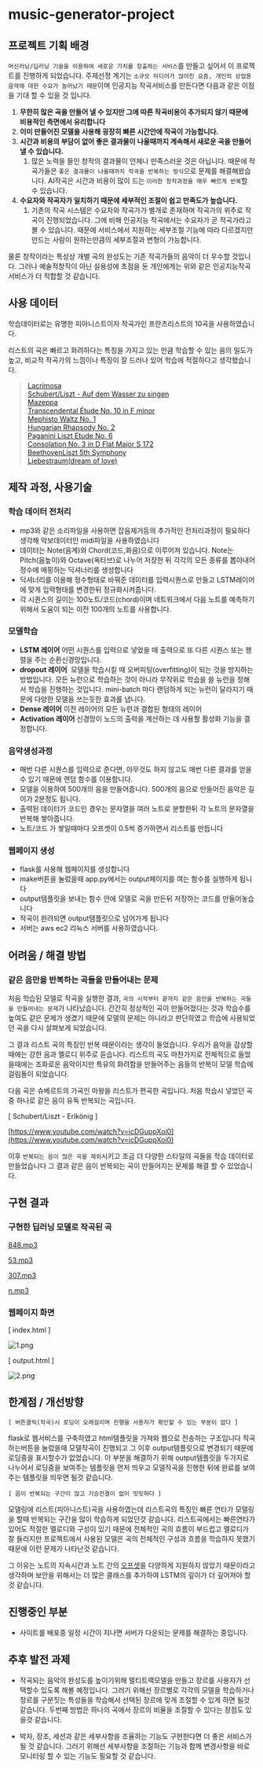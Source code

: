 # music-generator-project
## 프로젝트 기획 배경

`머신러닝/딥러닝 기술을 이용하여 새로운 가치를 창출하는 서비스`를 만들고 싶어서 이 프로젝트를 진행하게 되었습니다. 주제선정 계기는 `소규모 미디어가 많아진 요즘, 개인의 상업용 음악에 대한 수요가 늘어났기 때문`이며 인공지능 작곡서비스를 만든다면 다음과 같은 이점을 기대 할 수 있을 것 입니다.

1. **무한히 많은 곡을 만들어 낼 수 있지만 그에 따른 작곡비용이 추가되지 않기 때문에 비용적인 측면에서 유리합니다**
2. **이미 만들어진 모델을 사용해 굉장히 빠른 시간안에 작곡이 가능합니다.**
3. **시간과 비용의 부담이 없어 좋은 결과물이 나올때까지 계속해서 새로운 곡을 만들어 낼 수 있습니다.**
    1. 많은 노력을 들인 창작의 결과물이 언제나 만족스러운 것은 아닙니다. 때문에 작곡가들은 `좋은 결과물이 나올때까지 작곡을 반복하는 방식`으로 문제를 해결해왔습니다. AI작곡은 시간과 비용이 많이 드는 `이러한 창작과정을 매우 빠르게 반복`할 수 있습니다. 
4. **수요자와 작곡자가 일치하기 때문에 세부적인 조절이 쉽고 만족도가 높습니다.**
    1. 기존의 작곡 시스템은 수요자와 작곡가가 별개로 존재하며 작곡가의 위주로 작곡이 진행되었습니다. 그에 비해 인공지능 작곡에서는 수요자가 곧 작곡가라고 볼 수 있습니다. 때문에 서비스에서 지원하는 세부조절 기능에 따라 다르겠지만 만드는 사람이 원하는만큼의 세부조절과 변형이 가능합니다.

물론 창작이라는 특성상 개별 곡의 완성도는 기존 작곡가들의 음악이 더 우수할 것입니다. 그러나 예술적창작이 아닌 실용성에 초점을 둔 개인에게는 위와 같은 인공지능작곡 서비스가 더 적합할 것 같습니다.

## 사용 데이터

학습데이터로는 유명한 피아니스트이자 작곡가인 프란츠리스트의 10곡을 사용하였습니다. 

리스트의 곡은 빠르고 화려하다는 특징을 가지고 있는 만큼 학습할 수 있는 음의 밀도가 높고, 비교적 작곡가의 느낌이나 특징이 잘 드러나 있어 학습에 적절하다고 생각했습니다.

> [Lacrimosa](https://www.youtube.com/watch?v=rKl4B75td70)  
[Schubert/Liszt - Auf dem Wasser zu singen](https://www.youtube.com/watch?v=hrOxzR5VvYk)  
[Mazeppa](https://www.youtube.com/watch?v=K9BQ1ylApto)  
[Transcendental Étude No. 10 in F minor](https://www.youtube.com/watch?v=uDbZ-AcgmDE)  
[Mephisto Waltz No. 1](https://www.youtube.com/watch?v=6fiDT1ZkdYo)  
[Hungarian Rhapsody No. 2](https://www.youtube.com/watch?v=wkNccP146Hk)  
[Paganini Liszt Etude No. 6](https://www.youtube.com/watch?v=7Blf8Y527DY)  
[Consolation No. 3 in D Flat Major S 172](https://www.youtube.com/watch?v=CS58YQaVIaA)  
[BeethovenLiszt 5th Symphony](https://www.youtube.com/watch?v=ANTk-mX-G4Q)  
[Liebestraum(dream of love)](https://www.youtube.com/watch?v=5sVNk-fSKRQ)  
> 

## 제작 과정, 사용기술

### 학습 데이터 전처리

- mp3와 같은 소리파일을 사용하면 잡음제거등의 추가적인 전처리과정이 필요하다 생각해 악보데이터인 midi파일을 사용하였습니다
- 데이터는 Note(음계)와 Chord(코드,화음)으로 이루어져 있습니다. Note는 Pitch(음높이)와 Octave(옥타브)로 나누어 저장한 뒤 각각의 모든 종류를 뽑아내어 정수에 매핑하는 딕셔너리를 생성합니다
- 딕셔너리를 이용해 정수형태로 바꿔준 데이터를 입력시퀀스로 만들고 LSTM레이어에 맞게 입력형태를 변경한뒤 정규화시켜줍니다.
- 각 시퀀스의 길이는 100노트/코드(chord)이며 네트워크에서 다음 노트를 예측하기 위해서 도움이 되는 이전 100개의 노트를 사용합니다.

### 모델학습

- **LSTM 레이어**
어떤 시퀀스를 입력으로 넣었을 때 출력으로 또 다른 시퀀스 또는 행렬을 주는 순환신경망입니다.
- **dropout 레이어** 
모델을 학습시킬 때 오버피팅(overfitting)이 되는 것을 방지하는 방법입니다. 모든 뉴런으로 학습하는 것이 아니라 무작위로 학습을 쓸 뉴런을 정해서 학습을 진행하는 것입니다. mini-batch 마다 랜덤하게 되는 뉴런이 달라지기 때문에 다양한 모델을 쓰는듯한 효과를 냅니다.
- **Dense 레이어**
이전 레이어의 모든 뉴런과 결합된 형태의 레이어
- **Activation 레이어**
신경망이 노드의 출력을 계산하는 데 사용할 활성화 기능을 결정합니다.

### 음악생성과정

- 매번 다른 시퀀스를 입력으로 준다면, 아무것도 하지 않고도 매번 다른 결과를 얻을 수 있기 때문에 랜덤 함수를 이용합니다.
- 모델을 이용하여 500개의 음을 만들어줍니다. 500개의 음으로 만들어진 음악은 길이가 2분정도 됩니다.
- 출력된 데이터가 코드인 경우는 문자열을 여러 노트로 분할한뒤 각 노트의 문자열을 반복해 쌓아줍니다.
- 노트/코드 가 쌓일때마다 오프셋이 0.5씩 증가하면서 리스트를 만듭니다

### 웹페이지 생성

- flask를 사용해 웹페이지를 생성합니다
- make버튼을 눌렀을때 app.py에서는 output페이지를 여는 함수를 실행하게 됩니다
- output템플릿을 보내는 함수 안에 모델로 곡을 만든뒤 저장하는 코드를 만들어놓습니다
- 작곡이 완려되면 output템플릿으로 넘어가게 됩니다
- 서버는 aws ec2 리눅스 서버를 사용하였습니다.

## 어려움 / 해결 방법

### **같은 음만을 반복하는 곡들을 만들어내는 문제**

처음 학습된 모델로 작곡을 실행한 결과, `곡의 시작부터 끝까지 같은 음만을 반복하는 곡들을 만들어내는 문제`가 나타났습니다. 간간히 정상적인 곡이 만들어졌다는 것과 학습수를 높여도 같은 문제가 생겼기 때문에 모델의 문제는 아니라고 판단하였고 학습에 사용되었던 곡을 다시 살펴보게 되었습니다. 

그 결과 리스트 곡의 특징인 반복 때문이라는 생각이 들었습니다. 우리가 음악을 감상할 때에는 강한 음과 멜로디 위주로 듣습니다. 리스트의 곡도 마찬가지로 전체적으로 들었을때에는 조화로운 음악이지만 특유의 화려함을 만들어주는 음들의 반복이 모델 학습에 걸림돌이 되었습니다.

다음 곡은 슈베르트의 가곡인 마왕을 리스트가 편곡한 곡입니다. 처음 학습시 넣었던 곡 중 하나로 같은 음이 유독 반복되는 곡입니다.

[ Schubert/Liszt - Erlkönig ]

[https://www.youtube.com/watch?v=icDGuppXoi0](https://www.youtube.com/watch?v=icDGuppXoi0)

이후 `반복되는 음이 많은 곡을 제외`시키고 조금 더 다양한 스타일의 곡들을 학습 데이터로 만들었습니다 그 결과 같은 음이 반복되는 곡이 만들어지는 문제를 해결 할 수 있었습니다.

## 구현 결과

### **구현한 딥러닝 모델로 작곡된 곡**

[848.mp3](https://s3-us-west-2.amazonaws.com/secure.notion-static.com/0e206766-0209-4f39-8a7e-f6317e39624c/848.mp3)

[53.mp3](https://s3-us-west-2.amazonaws.com/secure.notion-static.com/501039fb-22ca-47f9-838b-0f5bc5cef146/53.mp3)

[307.mp3](https://s3-us-west-2.amazonaws.com/secure.notion-static.com/a9b25297-4c54-43c3-a486-19b9d170dcea/307.mp3)

[n.mp3](https://s3-us-west-2.amazonaws.com/secure.notion-static.com/a436ac4e-31a0-4d12-ba49-0736ee779054/n.mp3)

### **웹페이지 화면**

[ index.html ]

![1.png](/img/1.png)

[ output.html ]

![2.png](/img/2.png)

## 한계점 / 개선방향

`[ 버튼클릭(작곡)시 로딩이 오래걸리며 진행을 사용자가 확인할 수 있는 부분이 없다 ]`

flask로 웹서비스를 구축하였고 html템플릿을 가져와 웹으로 전송하는 구조입니다 작곡하는버튼을 눌렀을때 모델작곡이 진행되고 그 이후 output템플릿으로 변경되기 때문에 로딩중을 표시할수가 없었습니다. 이 부분을 해결하기 위해 output템플릿을 두가지로 나누어서 로딩중을 보여주는 템플릿을 먼저 띄우고 모델작곡을 진행한 뒤에 완료를 보여주는 템플릿을 띄우면 될것 같습니다.

`[ 음이 반복되는 구간이 많고 기승전결이 없이 밋밋하다 ]`

모델링에 리스트(피아니스트)곡을 사용하였는데 리스트곡의 특징인 빠른 연타가 모델링을 할때 반복되는 구간을 많이 학습하게 되었던것 같습니다. 리스트곡에서는 빠른연타가 있어도 적절한 멜로디와 구성이 있기 때문에 전체적인 곡의 흐름이 부드럽고 멜로디가 잘 들리지만 프로젝트에서 사용된 모델은 곡의 전체적인 구성과 흐름을 학습하지 못했기 때문에 이런 문제가 나타난것 같습니다. 

그 이유는 노트의 지속시간과 노트 간의 [오프셋](https://ko.wikipedia.org/wiki/오프셋_(컴퓨터_과학))을 다양하게 지원하지 않았기 때문이라고 생각하며 보안을 위해서는 더 많은 클래스를 추가하여 LSTM의 깊이가 더 깊어져야 할것 같습니다.

## 진행중인 부분

- 사이트를 배포중 일정 시간이 지나면 서버가 다운되는 문제를 해결하는 중입니다.

## 추후 발전 과제

- 작곡되는 음악의 완성도를 높이기위해 멀티트랙모델을 만들고 장르를 사용자가 선택할수 있도록 해볼 예정입니다. 그러기 위해선 장르별로 각각의 모델을 학습하거나 장르를 구분짓는 특성들을 학습해서 선택된 장르에 맞게 조절할 수 있게 하면 될것 같습니다. 두번째 방법은 하나의 곡에서 장르의 비율을 조절할 수 있다는 장점도 있을것 같습니다.

- 박자, 장조, 세션과 같은 세부사항을 조율하는 기능도 구현한다면 더 좋은 서비스가 될 것 같습니다. 그러기 위해선 세부사항을 조절하는 기능과 함께 변경사항을 바로 모니터링 할 수 있는 기능도 필요할 것 같습니다.